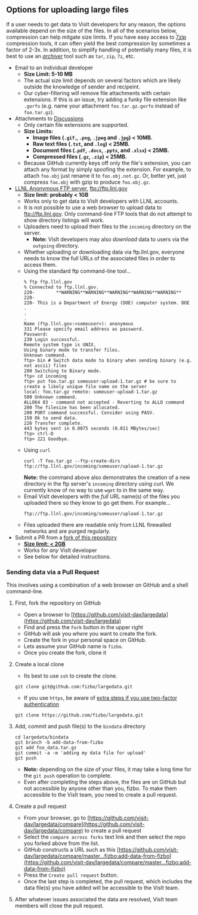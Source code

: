 ## Options for uploading large files

If a user needs to get data to VisIt developers for any reason,
the options available depend on the size of the files. In all of
the scenarios below, compression can help mitgate size limits.
If you have easy access to [7zip](7zip.md) compression tools, it
can often yield the best compression by sometimes a factor of 2-3x.
In addition, to simplify handling of potentially many files, it is
best to use an [*archiver*](https://en.wikipedia.org/wiki/File_archiver)
tool such as `tar`, `zip`, `7z`, etc.

* Email to an individual developer
  * **Size Limit: 5-10 MB**
  * The actual size limit depends on several factors which are likely outside
    the knowledge of sender and recipeint.
  * Our cyber-filtering will remove file attachments with certain extensions.
  If this is an issue, try adding a funky file extension like `.gorfo`
  (e.g. name your attachment `foo.tar.gz.gorfo` instead of `foo.tar.gz`).
* Attachments to [Discussions](https://github.com/visit-dav/visit/discussions)
  * Only certain file extensions are supported.
  * **Size Limits:**
    * **Image files (`.gif`., `.png`, `.jpeg` and `.jpg`) < 10MB.**
    * **Raw text files (`.txt`, and `.log`) < 25MB.**
    * **Document files (`.pdf`, `.docx`, `.pptx`, and `.xlsx`) < 25MB.**
    * **Compressed files (`.gz`, `.zip`) < 25MB.**
  * Because GitHub currently keys off only the file's extension, you can
  attach any format by simply spoofing the extension. For example, to
  attach `foo.obj` just rename it to `foo.obj.not.gz`. Or, better yet, just
  compress `foo.obj` with gzip to produce `foo.obj.gz`.
* [LLNL Anonymous FTP server](https://hpc.llnl.gov/sites/default/files/anonymousFTPinstructions.pdf), ftp://ftp.llnl.gov
  * **Size limit:  probably < 1GB**
  * Works only to get data to VisIt developers with LLNL accounts.
  * It is not possible to use a web browser to upload data to ftp://ftp.llnl.gov.
    Only command-line FTP tools that do not attempt to show directory listings will work.
  * Uploaders need to upload their files to the `incoming` directory on the server.
    * **Note:** VisIt developers may also *download* data to users via the `outgoing`
      directory.
  * Whether uploading or downloading data via ftp.llnl.gov, everyone needs to know
    the full URLs of the associated files in order to access them.
  * Using the standard ftp command-line tool...
    ```
    % ftp ftp.llnl.gov
    % Connected to ftp.llnl.gov.
    220-        **WARNING**WARNING**WARNING**WARNING**WARNING**
    220-        
    220- This is a Department of Energy (DOE) computer system. DOE
    .
    .
    .
    Name (ftp.llnl.gov:<someuser>): anonymous
    331 Please specify email address as password.
    Password:
    230 Login successful.
    Remote system type is UNIX.
    Using binary mode to transfer files.
    Unknown command.
    ftp> bin # Switch data mode to binary when sending binary (e.g. not ascii) files
    200 Switching to Binary mode.
    ftp> cd incoming
    ftp> put foo.tar.gz someuser-upload-1.tar.gz # be sure to create a likely unique file name on the server
    local: foo.tar.gz remote: someuser-upload-1.tar.gz
    500 Unknown command.
    ALLO64 83 - command not accepted - Reverting to ALLO command
    200 The filesize has been allocated.
    200 PORT command successful. Consider using PASV.
    150 Ok to send data.
    226 Transfer complete.
    443 bytes sent in 0.0075 seconds (0.011 MBytes/sec)
    ftp> ctrl-D
    ftp> 221 Goodbye.
    ```
  * Using `curl`
    ```
    curl -T foo.tar.gz --ftp-create-dirs ftp://ftp.llnl.gov/incoming/someuser/upload-1.tar.gz
    ```
    **Note:** the command above also demonstrates the creation of a new directory in the
    ftp server's `incoming` directory using curl. We currently know of no way to use `wget` to
    in the same way.
  * Email VisIt developers with the *full* URL name(s) of the files you uploaded there
    so they know to go get them. For example...
    ```
    ftp://ftp.llnl.gov/incoming/someuser/upload-1.tar.gz
    ```
  * Files uploaded there are readable only from LLNL firewalled networks and are
    purged regularly.
* Submit a PR from a [fork of this repository](https://help.github.com/en/github/getting-started-with-github/fork-a-repo)
  * [**Size limit: < 2GB**](https://help.github.com/en/github/managing-large-files/about-git-large-file-storage)
  * Works for *any* VisIt developer
  * See below for detailed instructions.

### Sending data via a Pull Request

This involves using a combination of a web browser on GitHub and
a shell command-line.

1. First, fork the repository on GitHub
   * Open a browser to [https://github.com/visit-dav/largedata](https://github.com/visit-dav/largedata)
   * Find and press the `Fork` button in the upper right
   * GitHub will ask you *where* you want to create the fork.
   * Create the fork in your personal space on GitHub.
   * Lets assume your GitHub name is `fizbo`.
   * Once you create the fork, clone it 
2. Create a local clone
   * Its best to use `ssh` to create the clone.

   ```
   git clone git@github.com:fizbo/largedata.git
   ```
   * If you use `https`, be aware of [extra steps if you use two-factor authentication](https://help.github.com/en/github/authenticating-to-github/accessing-github-using-two-factor-authentication#using-two-factor-authentication-with-the-command-line)

   ```
   git clone https://github.com/fizbo/largedata.git 
   ```
3. Add, commit and push file(s) to the `bindata` directory
   ```
   cd largedata/bindata
   git branch -b add-data-from-fizbo
   git add foo_data.tar.gz
   git commit -a -m 'adding my data file for upload'
   git push
   ```
   * **Note:** depending on the size of your files, it may take a 
   long time for the `git push` operation to complete.
   * Even after completing the steps above, the files are on GitHub but
   not accessible by anyone other than you, fizbo. To make them accessible to
   the VisIt team, you need to create a pull request.
4. Create a pull request
   * From your browser, go to
   [https://github.com/visit-dav/largedata/compare](https://github.com/visit-dav/largedata/compare)
   to create a pull request
   * Select the `compare across forks` text link and then select the repo you forked above from the list.
   * GitHub constructs a URL such as this
   [https://github.com/visit-dav/largedata/compare/master...fizbo:add-data-from-fizbo](https://github.com/visit-dav/largedata/compare/master...fizbo:add-data-from-fizbo)
   * Press the `Create pull request` button.
   * Once the last step is completed, the pull request, which includes the
   data file(s) you have added will be accessible to the VisIt team.
5. After whatever issues associated the data are resolved, VisIt team members
   will close the pull request.
